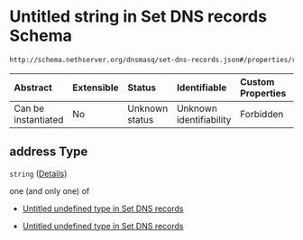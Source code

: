 # Untitled string in Set DNS records Schema

```txt
http://schema.nethserver.org/dnsmasq/set-dns-records.json#/properties/records/items/properties/address
```



| Abstract            | Extensible | Status         | Identifiable            | Custom Properties | Additional Properties | Access Restrictions | Defined In                                                                    |
| :------------------ | :--------- | :------------- | :---------------------- | :---------------- | :-------------------- | :------------------ | :---------------------------------------------------------------------------- |
| Can be instantiated | No         | Unknown status | Unknown identifiability | Forbidden         | Allowed               | none                | [set-dns-records.json\*](dnsmasq/set-dns-records.json "open original schema") |

## address Type

`string` ([Details](set-dns-records-properties-records-items-properties-address.md))

one (and only one) of

* [Untitled undefined type in Set DNS records](set-dns-records-properties-records-items-properties-address-oneof-0.md "check type definition")

* [Untitled undefined type in Set DNS records](set-dns-records-properties-records-items-properties-address-oneof-1.md "check type definition")

